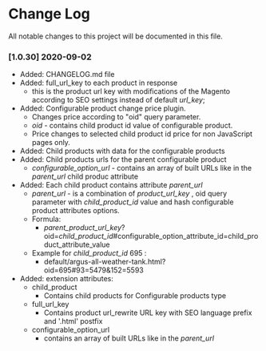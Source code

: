 # Change Log

All notable changes to this project will be documented in this file.

### [1.0.30] 2020-09-02

  * Added: CHANGELOG.md file
  * Added: full_url_key to each product in response
      - this is the product url key with modifications of the Magento according to SEO settings instead of default *url_key*;
  * Added: Configurable product change price plugin. 
      - Changes price according to "oid" query parameter.
      - *oid* - contains child product id value of configurable product.
      - Price changes to selected child product id price for non JavaScript pages only. 
  * Added: Child products with data for the configurable products
  * Added: Child products urls for the parent configurable product
      - *configurable_option_url*  - contains an array of built URLs like  in the *parent_url* child produc attribute
  * Added: Each child product contains attribute *parent_url* 
      - *parent_url* - is a combination of *product_url_key* , oid query parameter with *child_product_id* value and hash configurable product attributes options.
      - Formula:
          - *parent_product_url_key*?oid=*child_product_id*#configurable_option_attribute_id=child_product_attribute_value   
      - Example for *child_product_id* 695 : 
          - default/argus-all-weather-tank.html?oid=695#93=5479&152=5593
  * Added: extension attributes:
      - child_product
          - Contains child products for Configurable products type 
      - full_url_key
          - Contains product url_rewrite URL key with SEO language prefix and '.html' postfix
     - configurable_option_url
         - contains an array of built URLs like  in the *parent_url*
